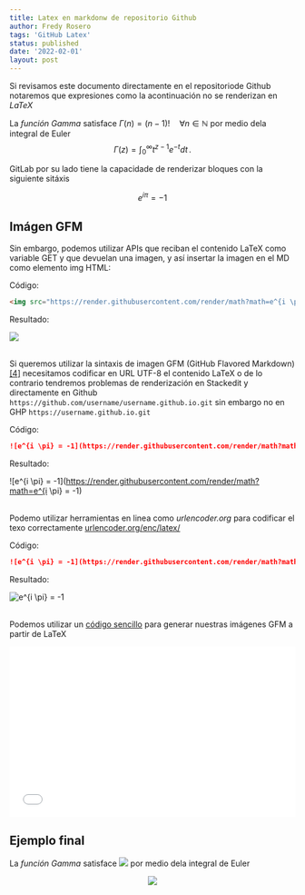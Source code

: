 ```yaml
---
title: Latex en markdonw de repositorio Github 
author: Fredy Rosero
tags: 'GitHub Latex'
status: published
date: '2022-02-01'
layout: post
---
```


Si revisamos este documento directamente en el repositoriode Github notaremos que expresiones como la acontinuación no se renderizan en *LaTeX*

 La *función Gamma* satisface $\Gamma(n) = (n-1)!\quad\forall
 n\in\mathbb N$ por medio dela integral de Euler $$ \Gamma(z) = \int_0^\infty
 t^{z-1}e^{-t}dt\,. $$

GitLab por su lado tiene la capacidade de renderizar bloques con la siguiente sitáxis
```math
e^{i \pi} = -1
``` 
## Imágen GFM
Sin embargo, podemos utilizar APIs que reciban el contenido LaTeX como variable GET y que devuelan una imagen, y así insertar la imagen en el MD como elemento img HTML: 

Código: 

```HTML
<img src="https://render.githubusercontent.com/render/math?math=e^{i \pi} = -1">
```

Resultado:

<img src="https://render.githubusercontent.com/render/math?math=e^{i \pi} = -1">

\
Si queremos utilizar la sintaxis de imagen GFM (GitHub Flavored Markdown) [[4]](#4) necesitamos codificar en URL UTF-8 el contenido LaTeX o de lo contrario tendremos problemas de renderización en Stackedit y directamente en Github `https://github.com/username/username.github.io.git` sin embargo no en GHP `https://username.github.io.git`

Código: 

```markdown
![e^{i \pi} = -1](https://render.githubusercontent.com/render/math?math=e^{i \pi} = -1)
```
Resultado:

![e^{i \pi} = -1](https://render.githubusercontent.com/render/math?math=e^{i \pi} = -1)

\
Podemo utilizar herramientas en linea como *urlencoder.org* para codificar el texo correctamente [urlencoder.org/enc/latex/](https://www.urlencoder.org/enc/latex/)

Código: 

```markdown
![e^{i \pi} = -1](https://render.githubusercontent.com/render/math?math=e%5E%7Bi%20%5Cpi%7D%20%3D%20-1)
```

Resultado:

![e^{i \pi} = -1](https://render.githubusercontent.com/render/math?math=e%5E%7Bi%20%5Cpi%7D%20%3D%20-1)


\
Podemos utilizar un [código sencillo](https://jsfiddle.net/faroseroc/jt6vL3dr/17/) para generar nuestras imágenes GFM a partir de LaTeX
<iframe width="100%" height="300" src="//jsfiddle.net/faroseroc/jt6vL3dr/17/embedded/" allowfullscreen="allowfullscreen" allowpaymentrequest frameborder="0"></iframe>

## Ejemplo final

La *función Gamma* satisface <img src="https://render.githubusercontent.com/render/math?math=%5Ccolor%7Bgray%7D%20%5CGamma(n)%0A%3D%20(n-1)!%5Cquad%5Cforall%20n%5Cin%5Cmathbb%20N">
 por medio dela integral de Euler  
<p align="center"> 
 <img src="https://render.githubusercontent.com/render/math?math=\LARGE \color{gray} \Gamma(z) = \int_0^\infty t^{z-1}e^{-t}dt\,."> </p>